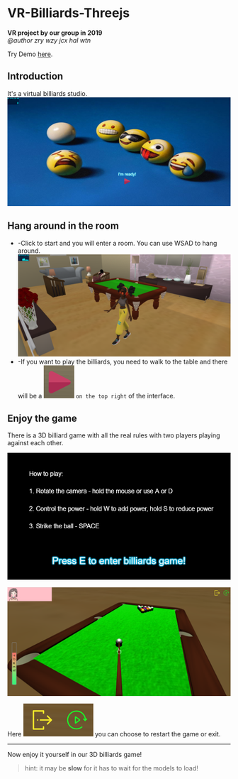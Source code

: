 # VR-Billiards-Threejs

**VR project by our group in 2019**  
*@author zry wzy jcx hal wtn*

Try Demo [here](https://zhgruiyi.github.io/VR-Billiards-Threejs/).
## Introduction
It's a virtual billiards studio.  
![StartPage.png](exampleImgs/StartPage.png)
## Hang around in the room
* -Click to start and you will enter a room. You can use WSAD to hang around.   
![RoomPage1.png](exampleImgs/RoomPage.png)
* -If you want to play the billiards, you need to walk to the table and there will be a ![red triangle](exampleImgs/RedTri.png) `on the top right` of the interface. 
## Enjoy the game
There is a 3D billiard game with all the real rules with two players playing against each other.  

![EnterGamePage.png](exampleImgs/EnterGamePage.png)

![PlayPage.png](exampleImgs/PlayPage.png)

Here ![EandR.png](exampleImgs/EandR.png) you can choose to restart the game or exit.

---

Now enjoy it yourself in our 3D billiards game!

> hint: it may be **slow** for it has to wait for the models to load!


